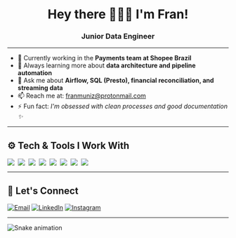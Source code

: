 <div align="center">
  
# Hey there 🙋🏻‍♀️ I'm Fran!

### Junior Data Engineer 
</div align="center">

---

- 🏢 Currently working in the **Payments team at Shopee Brazil**
- 🌱 Always learning more about **data architecture and pipeline automation**
- 🧠 Ask me about **Airflow, SQL (Presto), financial reconciliation, and streaming data**
- 📫 Reach me at: [franmuniz@protonmail.com](mailto:francy_muniz@hotmail.com)
- ⚡ Fun fact: _I'm obsessed with clean processes and good documentation ✨_

---

## ⚙️ Tech & Tools I Work With

<div style="display: flex; flex-wrap: wrap; gap: 8px">
  <img src="https://img.shields.io/badge/Python-3776AB?style=flat-square&logo=python&logoColor=white"/>
  <img src="https://img.shields.io/badge/Trino-4285F4?style=flat-square&logo=trino&logoColor=white"/>
  <img src="https://img.shields.io/badge/SQL-336791?style=flat-square&logo=postgresql&logoColor=white"/>
  <img src="https://img.shields.io/badge/Airflow-017CEE?style=flat-square&logo=apacheairflow&logoColor=white"/>
  <img src="https://img.shields.io/badge/Amazon%20S3-569A31?style=flat-square&logo=amazonaws&logoColor=white"/>
  <img src="https://img.shields.io/badge/Apache%20Spark-E25A1C?style=flat-square&logo=apachespark&logoColor=white"/>
  <img src="https://img.shields.io/badge/Docker-2496ED?style=flat-square&logo=docker&logoColor=white"/>
  <img src="https://img.shields.io/badge/Podman-892CA0?style=flat-square&logo=podman&logoColor=white"/>
</div>

---

## 💬 Let's Connect

[![Email](https://img.shields.io/badge/Email-8B89CC?style=for-the-badge&logo=protonmail&logoColor=white)](mailto:francy_muniz@hotmail.com)
[![LinkedIn](https://img.shields.io/badge/-LinkedIn-%230077B5?style=for-the-badge&logo=linkedin&logoColor=white)](https://www.linkedin.com/in/francielimuniz/)
[![Instagram](https://img.shields.io/badge/-Instagram-%23E4405F?style=for-the-badge&logo=instagram&logoColor=white)](https://www.instagram.com/f_mmuniz/)

---

<!-- snake contrib animation -->
![Snake animation](https://github.com/FranMuniz/FranMuniz/blob/output/github-contribution-grid-snake.svg)


